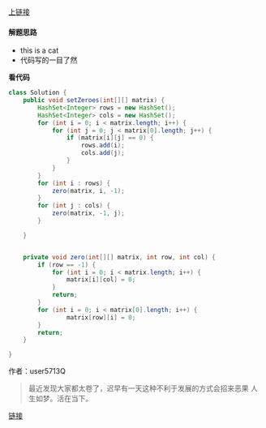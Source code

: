 [上链接](https://leetcode-cn.com/problems/set-matrix-zeroes/solution/java-zhuan-0-by-user5713q-gf34/)


#### 解题思路
- this is a cat
- 代码写的一目了然

**看代码**
```java
class Solution {
    public void setZeroes(int[][] matrix) {
        HashSet<Integer> rows = new HashSet();
        HashSet<Integer> cols = new HashSet();
        for (int i = 0; i < matrix.length; i++) {
            for (int j = 0; j < matrix[0].length; j++) {
                if (matrix[i][j] == 0) {
                    rows.add(i);
                    cols.add(j);
                }
            }
        }
        for (int i : rows) {
            zero(matrix, i, -1);
        }
        for (int j : cols) {
            zero(matrix, -1, j);
        }

    }


    private void zero(int[][] matrix, int row, int col) {
        if (row == -1) {
            for (int i = 0; i < matrix.length; i++) {
                matrix[i][col] = 0;
            }
            return;
        }
        for (int i = 0; i < matrix[0].length; i++) {
                matrix[row][i] = 0;
        }
        return;
    }

}
```
作者：user5713Q
> 最近发现大家都太卷了，迟早有一天这种不利于发展的方式会招来恶果
> 人生如梦。活在当下。

[链接](https://leetcode-cn.com/problems/set-matrix-zeroes/solution/java-zhuan-0-by-user5713q-gf34/)
